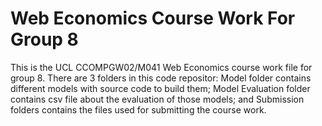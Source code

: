 # Web Economics Course Work For Group 8

This is the UCL CCOMPGW02/M041 Web Economics course work file for group 8. There are 3 folders in this code repositor: Model folder contains different models with source code to build them; Model Evaluation folder contains csv file about the evaluation of those models; and Submission folders contains the files used for submitting the course work.
